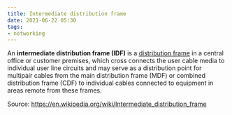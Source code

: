 ```yaml
---
title: Intermediate distribution frame
date: 2021-06-22 05:30
tags:
- networking
---
```


An **intermediate distribution frame (IDF)** is a [distribution frame](2021-06-22--05-34-48Z--distribution_frame.md) in a central
office or customer premises, which cross connects the user cable media to
individual user line circuits and may serve as a distribution point for
multipair cables from the main distribution frame (MDF) or combined distribution
frame (CDF) to individual cables connected to equipment in areas remote from
these frames. 

Source: https://en.wikipedia.org/wiki/Intermediate_distribution_frame

